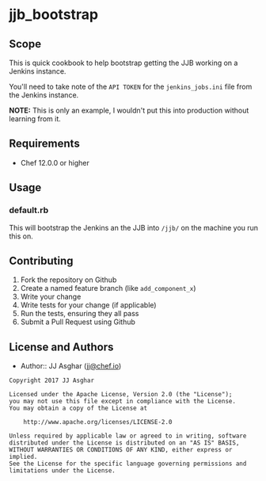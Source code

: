 # jjb_bootstrap

## Scope

This is quick cookbook to help bootstrap getting the JJB working on a Jenkins instance.

You'll need to take note of the `API TOKEN` for the `jenkins_jobs.ini` file from the Jenkins instance.

**NOTE:** This is only an example, I wouldn't put this into production without learning from it.

## Requirements

- Chef 12.0.0 or higher

## Usage

### default.rb

This will bootstrap the Jenkins an the JJB into `/jjb/` on the machine you run this on.

## Contributing
1. Fork the repository on Github
2. Create a named feature branch (like `add_component_x`)
3. Write your change
4. Write tests for your change (if applicable)
5. Run the tests, ensuring they all pass
6. Submit a Pull Request using Github

## License and Authors
- Author:: JJ Asghar (jj@chef.io)

```text
Copyright 2017 JJ Asghar

Licensed under the Apache License, Version 2.0 (the "License");
you may not use this file except in compliance with the License.
You may obtain a copy of the License at

    http://www.apache.org/licenses/LICENSE-2.0

Unless required by applicable law or agreed to in writing, software
distributed under the License is distributed on an "AS IS" BASIS,
WITHOUT WARRANTIES OR CONDITIONS OF ANY KIND, either express or implied.
See the License for the specific language governing permissions and
limitations under the License.
```
